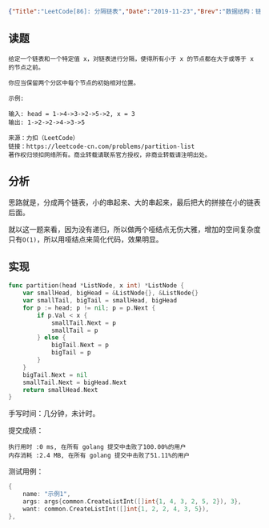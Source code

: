 ```json lw-blog-meta
{"Title":"LeetCode[86]: 分隔链表","Date":"2019-11-23","Brev":"数据结构：链表(4/10)。中等难度。现在回过头来看，其实这是实现链表排序算法的一部分，所以做起来就很简单了。","Tags":["算法与数据结构"]}
```



## 读题

```text
给定一个链表和一个特定值 x，对链表进行分隔，使得所有小于 x 的节点都在大于或等于 x 的节点之前。

你应当保留两个分区中每个节点的初始相对位置。

示例:

输入: head = 1->4->3->2->5->2, x = 3
输出: 1->2->2->4->3->5

来源：力扣（LeetCode）
链接：https://leetcode-cn.com/problems/partition-list
著作权归领扣网络所有。商业转载请联系官方授权，非商业转载请注明出处。
```

## 分析

思路就是，分成两个链表，小的串起来、大的串起来，最后把大的拼接在小的链表后面。

就以这一题来看，因为没有递归，所以做两个哑结点无伤大雅，增加的空间复杂度只有`O(1)`，所以用哑结点来简化代码，效果明显。

## 实现

```go
func partition(head *ListNode, x int) *ListNode {
    var smallHead, bigHead = &ListNode{}, &ListNode{}
    var smallTail, bigTail = smallHead, bigHead
    for p := head; p != nil; p = p.Next {
        if p.Val < x {
            smallTail.Next = p
            smallTail = p
        } else {
            bigTail.Next = p
            bigTail = p
        }
    }
    bigTail.Next = nil
    smallTail.Next = bigHead.Next
    return smallHead.Next
}
```

手写时间：几分钟，未计时。

提交成绩：

```text
执行用时 :0 ms, 在所有 golang 提交中击败了100.00%的用户
内存消耗 :2.4 MB, 在所有 golang 提交中击败了51.11%的用户
```

测试用例：

```go
{
    name: "示例1",
    args: args{common.CreateListInt([]int{1, 4, 3, 2, 5, 2}), 3},
    want: common.CreateListInt([]int{1, 2, 2, 4, 3, 5}),
},
```
